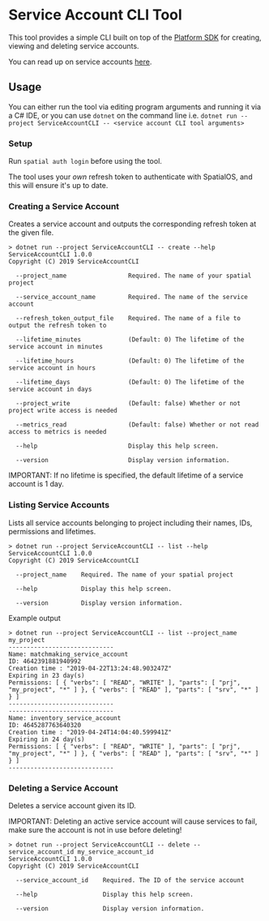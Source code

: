 # Service Account CLI Tool

This tool provides a simple CLI built on top of the [Platform
SDK](https://docs.improbable.io/reference/latest/platform-sdk/introduction) for creating, viewing and
deleting service accounts.

You can read up on service accounts
[here](https://docs.improbable.io/reference/latest/platform-sdk/reference/service-accounts#service-accounts).

## Usage

You can either run the tool via editing program arguments and running it via a C# IDE, or you can
use `dotnet` on the command line i.e. `dotnet run --project ServiceAccountCLI -- <service account CLI tool arguments>`

### Setup

Run `spatial auth login` before using the tool.

The tool uses your _own_ refresh token to authenticate with SpatialOS, and this will ensure it's up to
date.

### Creating a Service Account

Creates a service account and outputs the corresponding refresh token at the given file.

```
> dotnet run --project ServiceAccountCLI -- create --help
ServiceAccountCLI 1.0.0
Copyright (C) 2019 ServiceAccountCLI

  --project_name                 Required. The name of your spatial project

  --service_account_name         Required. The name of the service account

  --refresh_token_output_file    Required. The name of a file to output the refresh token to

  --lifetime_minutes             (Default: 0) The lifetime of the service account in minutes

  --lifetime_hours               (Default: 0) The lifetime of the service account in hours

  --lifetime_days                (Default: 0) The lifetime of the service account in days

  --project_write                (Default: false) Whether or not project write access is needed

  --metrics_read                 (Default: false) Whether or not read access to metrics is needed

  --help                         Display this help screen.

  --version                      Display version information.
```

IMPORTANT: If no lifetime is specified, the default lifetime of a service account is 1 day.

### Listing Service Accounts

Lists all service accounts belonging to project including their names, IDs, permissions and
lifetimes.

```
> dotnet run --project ServiceAccountCLI -- list --help
ServiceAccountCLI 1.0.0
Copyright (C) 2019 ServiceAccountCLI

  --project_name    Required. The name of your spatial project

  --help            Display this help screen.

  --version         Display version information.
```

Example output

```
> dotnet run --project ServiceAccountCLI -- list --project_name my_project
-----------------------------
Name: matchmaking_service_account
ID: 4642391881940992
Creation time : "2019-04-22T13:24:48.903247Z"
Expiring in 23 day(s)
Permissions: [ { "verbs": [ "READ", "WRITE" ], "parts": [ "prj", "my_project", "*" ] }, { "verbs": [ "READ" ], "parts": [ "srv", "*" ] } ]
-----------------------------
-----------------------------
Name: inventory_service_account
ID: 4645287763640320
Creation time : "2019-04-24T14:04:40.599941Z"
Expiring in 24 day(s)
Permissions: [ { "verbs": [ "READ", "WRITE" ], "parts": [ "prj", "my_project", "*" ] }, { "verbs": [ "READ" ], "parts": [ "srv", "*" ] } ]
-----------------------------
```

### Deleting a Service Account

Deletes a service account given its ID.

IMPORTANT: Deleting an active service account will cause services to fail, make sure the account is
not in use before deleting!

```
> dotnet run --project ServiceAccountCLI -- delete --service_account_id my_service_account_id
ServiceAccountCLI 1.0.0
Copyright (C) 2019 ServiceAccountCLI

  --service_account_id    Required. The ID of the service account

  --help                  Display this help screen.

  --version               Display version information.
```
